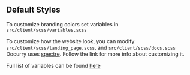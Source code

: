 ## Default Styles

To customize branding colors set variables in `src/client/scss/variables.scss`

To customize how the website look, you can modify `src/client/scss/landing_page.scss`. and `src/client/scss/docs.scss`
Docurry uses [spectre](https://picturepan2.github.io/spectre/getting-started/custom.html). Follow the link for more info about customizing it.

Full list of variables can be found [here](https://github.com/picturepan2/spectre/blob/master/src/_variables.scss)
